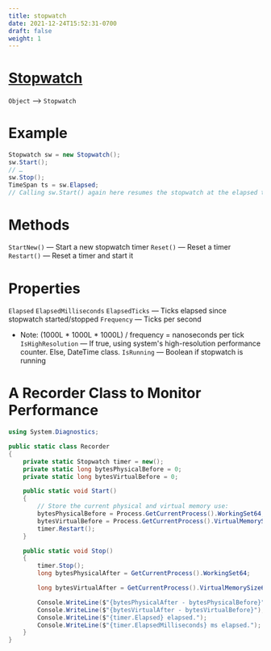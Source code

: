 ```yaml
---
title: stopwatch
date: 2021-12-24T15:52:31-0700
draft: false
weight: 1
---
```

# [Stopwatch](https://docs.microsoft.com/en-us/dotnet/api/system.diagnostics.stopwatch?view=net-6.0)
`Object` –> `Stopwatch`  

# Example
```cs
Stopwatch sw = new Stopwatch();
sw.Start();
// …
sw.Stop();
TimeSpan ts = sw.Elapsed;
// Calling sw.Start() again here resumes the stopwatch at the elapsed time it was stopped
```

# Methods
`StartNew()` — Start a new stopwatch timer
`Reset()` — Reset a timer
`Restart()` — Reset a timer and start it

# Properties
`Elapsed`
`ElapsedMilliseconds`
`ElapsedTicks` — Ticks elapsed since stopwatch started/stopped
`Frequency` — Ticks per second
- Note: (1000L * 1000L * 1000L) / frequency = nanoseconds per tick
`IsHighResolution` — If true, using system's high-resolution performance counter. Else, DateTime class.
`IsRunning` — Boolean if stopwatch is running

# A Recorder Class to Monitor Performance
```cs
using System.Diagnostics;

public static class Recorder
{
    private static Stopwatch timer = new();
    private static long bytesPhysicalBefore = 0;
    private static long bytesVirtualBefore = 0;

    public static void Start()
    {
        // Store the current physical and virtual memory use:
        bytesPhysicalBefore = Process.GetCurrentProcess().WorkingSet64;
        bytesVirtualBefore = Process.GetCurrentProcess().VirtualMemorySize64;
        timer.Restart();
    }

    public static void Stop()
    {
        timer.Stop();
        long bytesPhysicalAfter = GetCurrentProcess().WorkingSet64;

        long bytesVirtualAfter = GetCurrentProcess().VirtualMemorySize64;

        Console.WriteLine($"{bytesPhysicalAfter - bytesPhysicalBefore}");
        Console.WriteLine($"{bytesVirtualAfter - bytesVirtualBefore}");
        Console.WriteLine($"{timer.Elapsed} elapsed.");
        Console.WriteLine($"{timer.ElapsedMilliseconds} ms elapsed.");
    }
}
```
